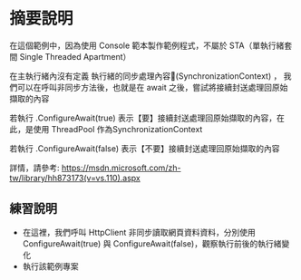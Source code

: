 # 摘要說明

在這個範例中，因為使用 Console 範本製作範例程式，不屬於 STA（單執行緒套間 Single Threaded Apartment） 

在主執行緒內沒有定義 執行緒的同步處理內容(SynchronizationContext) ，
我們可以在呼叫非同步方法後，也就是在 await 之後，嘗試將接續封送處理回原始擷取的內容

若執行 .ConfigureAwait(true) 表示【要】接續封送處理回原始擷取的內容，在此，是使用 ThreadPool 作為SynchronizationContext

若執行 .ConfigureAwait(false) 表示【不要】接續封送處理回原始擷取的內容

詳情，請參考: https://msdn.microsoft.com/zh-tw/library/hh873173(v=vs.110).aspx

## 練習說明

* 在這裡，我們呼叫 HttpClient 非同步讀取網頁資料資料，分別使用 ConfigureAwait(true) 與 ConfigureAwait(false)，觀察執行前後的執行緒變化
* 執行該範例專案
